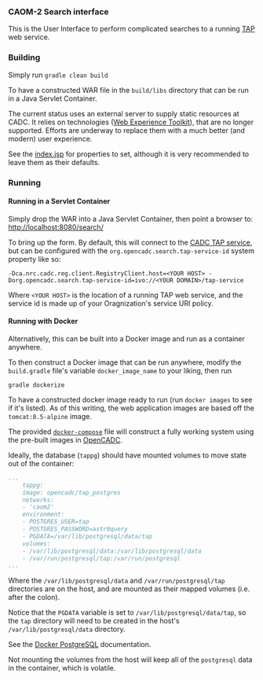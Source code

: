 ### CAOM-2 Search interface

This is the User Interface to perform complicated searches to a running [TAP](http://www.ivoa.net/documents/TAP/) web service.

### Building

Simply run
`gradle clean build`

To have a constructed WAR file in the `build/libs` directory that can be run in a Java Servlet Container.

The current status uses an external server to supply static resources at CADC.  It relies on
technologies ([Web Experience Toolkit](http://wet-boew.github.io/wet-boew-legacy/v3.1/index.html)), that are no longer supported.
Efforts are underway to replace them with a much better (and modern) user experience.

See the [index.jsp](src/main/webapp/index.jsp) for properties to set, although it is very recommended to leave
them as their defaults.

### Running

#### Running in a Servlet Container
Simply drop the WAR into a Java Servlet Container, then point a browser to:
[http://localhost:8080/search/](http://localhost:8080/search/)

To bring up the form.  By default, this will connect to the [CADC TAP service](http://www.cadc-ccda.hia-iha.nrc-cnrc.gc.ca/tap), but can be configured with the `org.opencadc.search.tap-service-id` system property like so:

`-Dca.nrc.cadc.reg.client.RegistryClient.host=<YOUR HOST> -Dorg.opencadc.search.tap-service-id=ivo://<YOUR DOMAIN>/tap-service`

Where `<YOUR HOST>` is the location of a running TAP web service, and the service id is made up of your Oragnization's service URI policy.

#### Running with Docker

Alternatively, this can be built into a Docker image and run as a container anywhere.

To then construct a Docker image that can be run anywhere, modify the `build.gradle` file's variable `docker_image_name` to your liking, then run

`gradle dockerize`

To have a constructed docker image ready to run (run `docker images` to see if it's listed).  As of this writing, the web application images are based off the `tomcat:8.5-alpine` image.

The provided [`docker-compose`](docker-compose.yml) file will construct a fully working system using the pre-built images in [OpenCADC](https://hub.docker.com/r/opencadc/).

Ideally, the database (`tappg`) should have mounted volumes to move state out of the container:

```YAML
...
    tappg:
    image: opencadc/tap_postgres
    networks:
    - 'caom2'
    environment:
    - POSTGRES_USER=tap
    - POSTGRES_PASSWORD=astr0query
    - PGDATA=/var/lib/postgresql/data/tap
    volumes:
    - /var/lib/postgresql/data:/var/lib/postgresql/data
    - /var/run/postgresql/tap:/var/run/postgresql
...
```

Where the `/var/lib/postgresql/data` and `/var/run/postgresql/tap` directories are on the host, and are mounted as their mapped volumes (i.e. after the colon).

Notice that the `PGDATA` variable is set to `/var/lib/postgresql/data/tap`, so the `tap` directory will need to be created in the host's `/var/lib/postgresql/data` directory.

See the [Docker PostgreSQL](https://hub.docker.com/_/postgres) documentation.

Not mounting the volumes from the host will keep all of the `postgresql` data in the container, which is volatile.

